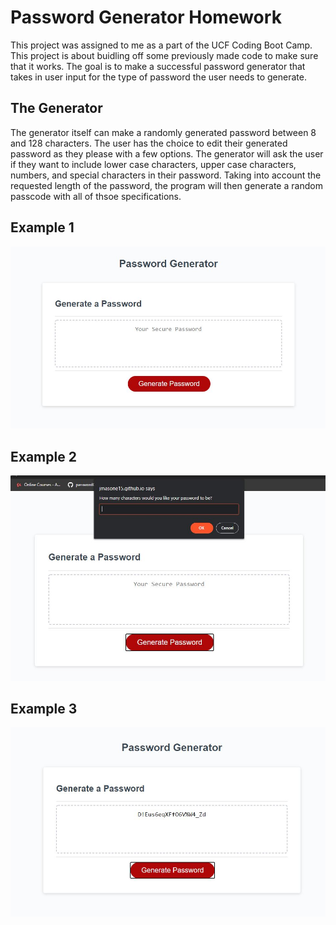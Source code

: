 # Password Generator Homework
This project was assigned to me as a part of the UCF Coding Boot Camp. This project is about buidling off some previously made code to make sure that it works. The goal is to make a successful password generator that takes in user input for the type of password the user needs to generate.

## The Generator
The generator itself can make a randomly generated password between 8 and 128 characters. The user has the choice to edit their generated password as they please with a few options. The generator will ask the user if they want to include lower case characters, upper case characters, numbers, and special characters in their password. Taking into account the requested length of the password, the program will then generate a random passcode with all of thsoe specifications. 

## Example 1
![Screenshot1](screenshots/PassGen1.JPG)

## Example 2
![Screenshot1](screenshots/PassGen2.JPG)

## Example 3
![Screenshot1](screenshots/PassGen3.JPG)
